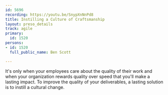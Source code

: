 ```yaml
---
id: 5696
recording: https://youtu.be/SnypXnNnPd8
title: Instilling a Culture of Craftsmanship
layout: preso_details
track: agile
primary:
  id: 1520
persons:
- id: 1520
  full_public_name: Ben Scott

---
```

It's only when your employees care about the quality of their work and when your organization rewards quality over speed that you'll make a lasting impact. To improve the quality of your deliverables, a lasting solution is to instill a cultural change.

